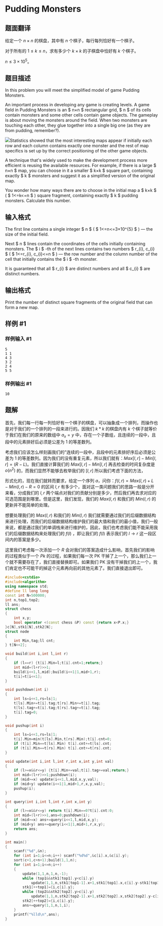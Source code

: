 # Pudding Monsters

## 题面翻译

给定一个 $n \times n$ 的棋盘，其中有 $n$ 个棋子，每行每列恰好有一个棋子。

对于所有的 $1 \leq k \leq n$，求有多少个 $k \times k$ 的子棋盘中恰好有 $k$ 个棋子。

$n \le 3 \times 10^5$。

## 题目描述

In this problem you will meet the simplified model of game Pudding Monsters.

An important process in developing any game is creating levels. A game field in Pudding Monsters is an $ n×n $ rectangular grid, $ n $ of its cells contain monsters and some other cells contain game objects. The gameplay is about moving the monsters around the field. When two monsters are touching each other, they glue together into a single big one (as they are from pudding, remember?).

 ![](https://cdn.luogu.com.cn/upload/vjudge_pic/CF526F/20aa5815ee72cc21be376a3c3bc47e609a6b5dc1.png)Statistics showed that the most interesting maps appear if initially each row and each column contains exactly one monster and the rest of map specifics is set up by the correct positioning of the other game objects.

A technique that's widely used to make the development process more efficient is reusing the available resources. For example, if there is a large $ n×n $ map, you can choose in it a smaller $ k×k $ square part, containing exactly $ k $ monsters and suggest it as a simplified version of the original map.

You wonder how many ways there are to choose in the initial map a $ k×k $ ( $ 1<=k<=n $ ) square fragment, containing exactly $ k $ pudding monsters. Calculate this number.

## 输入格式

The first line contains a single integer $ n $ ( $ 1<=n<=3×10^{5} $ ) — the size of the initial field.

Next $ n $ lines contain the coordinates of the cells initially containing monsters. The $ i $ -th of the next lines contains two numbers $ r_{i}, c_{i} $ ( $ 1<=r_{i}, c_{i}<=n $ ) — the row number and the column number of the cell that initially contains the $ i $ -th monster.

It is guaranteed that all $ r_{i} $ are distinct numbers and all $ c_{i} $ are distinct numbers.

## 输出格式

Print the number of distinct square fragments of the original field that can form a new map.

## 样例 #1

### 样例输入 #1

```
5
1 1
4 3
3 2
2 4
5 5
```

### 样例输出 #1

```
10
```


## 题解
首先，我们每一行每一列恰好有一个棋子的棋盘，可以抽象成一个排列，而操作也是对于我们的一个排列的一段来进行的。因我们 $k*k$ 的棋盘内有 $k$ 个棋子就等价于我们在我们的原来的数组中 $a_{x}=y$ 中，存在一个子数组，且连续的一段中，且段中的元素排好后必须是公差为 1 的等差数列。

考虑我们应该怎么样刻画我们的"连续的一段中，且段中的元素排好序后必须是公差为 1 的等差数列。因为我们的没有重复元素，所以我们就有：$Max[l,r]-Min[l,r]=(R-L)$。我们直接计算我们的 $Max[l,r]-Min[l,r]$ 再去检查的时间复杂度是 $o(n^2)$ 的，而我们显然不能够去枚举我们的 $[l,r]$ 所以我们考虑下面的方法，

形式化的，现在我们就转而要求，给定一个序列 $a$，问你：$f(l,r)=Max(l,r)+L-Min(l,r)-R=0$ 的区间 $l,r$ 有多少个，面对这一类问题我们的思路一般是分开来看，分成我们的 $l,r$ 两个端点对我们的贡献分别是多少，然后我们再去求对应的可选范围是到哪里。但是这里，我们发现，我们的 $Max(l,r)$ 和我们的 $Min(l,r)$ 的更新并不能简单的处理。

想要处理我们的 $Max(l,r)$ 和我们的 $Min(l,r)$ 我们就需要通过我们的后缀数据结构来进行处理，而我们的后缀数据结构维护我们的最大值和我们的最小值，我们一般来说，都是通过我们的单调栈来进行维护的，因此，我们也考虑我们能不能采用我们的后缀数据结构来处理我们的 $f(l)$ ，即让我们的 $f(l)$ 表示我们的 $l\to r$ 这一段区间内的答案是多少。

这里我们考虑每一次添加一个 $R$ 会对我们的答案造成什么影响，首先我们的影响的过程类似于一个 $Pk$ 的过程，如果我们每一次 PK 干掉了上一个，那么我们上一个就不需要存在了，我们直接替换即可。如果我们 PK 没有干掉我们的上一个，我们肯定也不可能干的掉这个元素再向前的其他元素了。我们直接退出即可。

```cpp
#include<cstdio>
#include<algorithm>
using namespace std;
#define ll long long
const int N=500000;
int n,top1,top2;
ll ans;
struct chess
{
	int x,y;
	bool operator <(const chess &P) const {return x<P.x;}
}c[N],stk1[N],stk2[N];
struct node
{
	int Min,tag;ll cnt;
} t[N<<2];

void build(int i,int l,int r)
{
	if (l==r) {t[i].Min=l;t[i].cnt=1;return;}
	int mid=(l+r)>>1;
	build(i<<1,l,mid);build(i<<1|1,mid+1,r);
	t[i]=t[i<<1];
}

void pushdown(int i)
{
	int ls=i<<1,rs=ls|1;
	t[ls].Min+=t[i].tag;t[rs].Min+=t[i].tag;
	t[ls].tag+=t[i].tag;t[rs].tag+=t[i].tag;
	t[i].tag=0;
}

void pushup(int i)
{
	int ls=i<<1,rs=ls|1;
	t[i].Min=min(t[ls].Min,t[rs].Min);t[i].cnt=0;
	if (t[i].Min==t[ls].Min) t[i].cnt+=t[ls].cnt;
	if (t[i].Min==t[rs].Min) t[i].cnt+=t[rs].cnt;
}

void update(int i,int l,int r,int x,int y,int val)
{
	if (l>=x&&r<=y) {t[i].Min+=val;t[i].tag+=val;return;}
	int mid=(l+r)>>1;pushdown(i);
	if (mid>=x) update(i<<1,l,mid,x,y,val);
	if (mid<y) update(i<<1|1,mid+1,r,x,y,val);
	pushup(i);
}

int query(int i,int l,int r,int x,int y)
{
	if (l>=x&&r<=y) return t[i].Min==0?t[i].cnt:0;
	int mid=(l+r)>>1,ans=0;pushdown(i);
	if (mid>=x) ans+=query(i<<1,l,mid,x,y);
	if (mid<y) ans+=query(i<<1|1,mid+1,r,x,y);
	return ans;
}

int main()
{
	scanf("%d",&n);
	for (int i=1;i<=n;i++) scanf("%d%d",&c[i].x,&c[i].y);
	sort(c+1,c+n+1);build(1,1,n);
	for (int i=1;i<=n;i++)
	{
		update(1,1,n,1,n,-1);
		while (top1&&stk1[top1].y<c[i].y)
			update(1,1,n,stk1[top1-1].x+1,stk1[top1].x,c[i].y-stk1[top1].y),--top1;
		stk1[++top1]={i,c[i].y};
		while (top2&&stk2[top2].y>c[i].y)
			update(1,1,n,stk2[top2-1].x+1,stk2[top2].x,stk2[top2].y-c[i].y),--top2;
		stk2[++top2]={i,c[i].y};
		ans+=query(1,1,n,1,i);
	}
	printf("%lld\n",ans);
}

```


